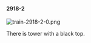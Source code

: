 #### 2918-2
![train-2918-2-0.png](https://github.com/lil-lab/nlvr/raw/master/nlvr/train/images/59/train-2918-2-0.png "train-2918-2-0.png")

There is tower with a black top.